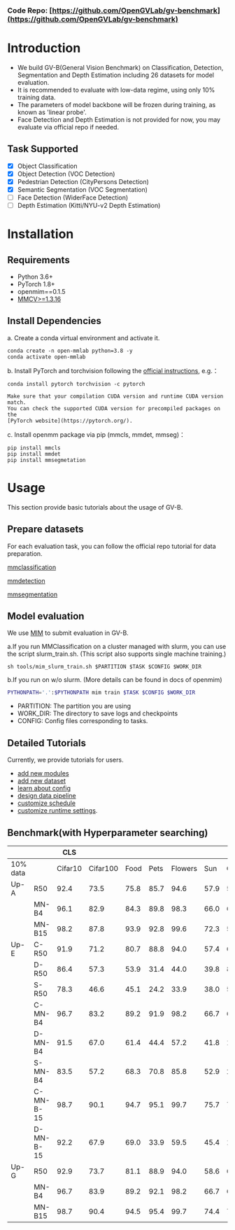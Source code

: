 ### Code Repo: [https://github.com/OpenGVLab/gv-benchmark](https://github.com/OpenGVLab/gv-benchmark)

# Introduction
* We build GV-B(General Vision Benchmark) on Classification, Detection, Segmentation and Depth Estimation including 26 datasets for model evaluation.
* It is recommended to evaluate with low-data regime, using only 10% training data.
* The parameters of model backbone will be frozen during training, as known as 'linear probe'.
* Face Detection and Depth Estimation is not provided for now, you may evaluate via official repo if needed.

## Task Supported

* [x] Object Classification
* [x] Object Detection (VOC Detection) 
* [x] Pedestrian Detection (CityPersons Detection)
* [x] Semantic Segmentation (VOC Segmentation)
* [ ] Face Detection (WiderFace Detection)
* [ ] Depth Estimation (Kitti/NYU-v2 Depth Estimation)

# Installation

## Requirements

- Python 3.6+
- PyTorch 1.8+
- openmim==0.1.5
- [MMCV>=1.3.16](https://github.com/open-mmlab/mmcv)


## Install Dependencies

a. Create a conda virtual environment and activate it.

```shell
conda create -n open-mmlab python=3.8 -y
conda activate open-mmlab
```

b. Install PyTorch and torchvision following the [official instructions](https://pytorch.org/), e.g.：

```shell
conda install pytorch torchvision -c pytorch
```

```{note}
Make sure that your compilation CUDA version and runtime CUDA version match.
You can check the supported CUDA version for precompiled packages on the
[PyTorch website](https://pytorch.org/).
```

c. Install openmm package via pip (mmcls, mmdet, mmseg)：

```shell
pip install mmcls
pip install mmdet
pip install mmsegmetation
```


# Usage

This section provide basic tutorials about the usage of GV-B.


## Prepare datasets

For each evaluation task, you can follow the official repo tutorial for data preparation.

[mmclassification](https://github.com/open-mmlab/mmclassification/blob/master/docs/zh_CN/getting_started.md)

[mmdetection](https://github.com/open-mmlab/mmdetection/blob/master/docs/zh_cn/get_started.md)

[mmsegmentation](https://github.com/open-mmlab/mmsegmentation/blob/master/docs/zh_cn/get_started.md)


## Model evaluation

We use [MIM](https://github.com/open-mmlab/mim) to submit evaluation in GV-B.

a.If you run MMClassification on a cluster managed with slurm, you can use the script slurm_train.sh. (This script also supports single machine training.)

```shell
sh tools/mim_slurm_train.sh $PARTITION $TASK $CONFIG $WORK_DIR
```

b.If you run on w/o slurm. (More details can be found in docs of openmim)
```bash
PYTHONPATH='.':$PYTHONPATH mim train $TASK $CONFIG $WORK_DIR
```
- PARTITION: The partition you are using
- WORK_DIR: The directory to save logs and checkpoints
- CONFIG: Config files corresponding to tasks.


## Detailed Tutorials

Currently, we provide tutorials for users.

- [add new modules](tutorials/new_modules.md)
- [add new dataset](tutorials/new_dataset.md)
- [learn about config](tutorials/config.md)
- [design data pipeline](tutorials/data_pipeline.md)
- [customize schedule](tutorials/schedule.md)
- [customize runtime settings](tutorials/runtime.md).


## Benchmark(with Hyperparameter searching)

|          |           | CLS     |          |      |      |         |      |      |      |         |          |      |         |          |             |         |        |       |      |          |             | DET      |                |             | SEG     | DEP   |       |
| -------- | --------- | ------- | -------- | ---- | ---- | ------- | ---- | ---- | ---- | ------- | -------- | ---- | ------- | -------- | ----------- | ------- | ------ | ----- | ---- | -------- | ----------- | -------- | -------------- | ----------- | ------- | ----- | ----- |
| 10% data |           | Cifar10 | Cifar100 | Food | Pets | Flowers | Sun  | Cars | Dtd  | Caltech | Aircraft | Svhn | Eurosat | Resisc45 | Retinopathy | Fer2013 | Ucf101 | Gtsrb | Pcam | Imagenet | Kinetics700 | VOC07+12 | WIDER  FACE    | CityPersons | VOC2012 | KITTI | NYUv2 |
| Up-A     | R50       | 92.4    | 73.5     | 75.8 | 85.7 | 94.6    | 57.9 | 52.7 | 65.0 | 88.5    | 28.7     | 61.4 | 93.8    | 82.9     | 73.8        | 55.0    | 71.1   | 75.1  | 82.9 | 71.9     | 35.2        | 76.3     | 90.3/88.3/70.7 | 24.6/59.0   | 62.54   | 3.181 | 0.456 |
|          | MN-B4     | 96.1    | 82.9     | 84.3 | 89.8 | 98.3    | 66.0 | 61.4 | 66.8 | 92.8    | 32.5     | 60.4 | 92.7    | 85.8     | 75.6        | 56.5    | 76.9   | 74.4  | 84.3 | 77.2     | 39.4        | 74.9     | 89.3/87.6/71.4 | 26.5/61.8   | 65.71   | 3.565 | 0.482 |
|          | MN-B15    | 98.2    | 87.8     | 93.9 | 92.8 | 99.6    | 72.3 | 59.4 | 70.0 | 93.8    | 64.8     | 58.6 | 95.3    | 91.9     | 77.9        | 62.8    | 85.4   | 76.2  | 87.8 | 86.0     | 52.9        | 78.4     | 93.6/91.8/77.2 | 17.7/49.5   | 60.68   | 2.423 | 0.383 |
| Up-E     | C-R50     | 91.9    | 71.2     | 80.7 | 88.8 | 94.0    | 57.4 | 67.9 | 62.7 | 85.5    | 73.9     | 57.6 | 93.7    | 83.6     | 75.4        | 54.1    | 69.6   | 73.9  | 85.7 | 72.5     | 34.6        | 72.2     | 89.7/87.6/68.1 | 22.4/58.3   | 57.66   | 3.214 | 0.501 |
|          | D-R50     | 86.4    | 57.3     | 53.9 | 31.4 | 44.0    | 39.8 | 8.6  | 44.6 | 72.5    | 15.8     | 64.2 | 89.1    | 72.8     | 73.6        | 46.6    | 57.4   | 67.5  | 81.7 | 45.0     | 25.2        | 87.7     | 93.8/92.0/75.5 | 15.8/41.5   | 62.3    | 3.09  | 0.45  |
|          | S-R50     | 78.3    | 46.6     | 45.1 | 24.2 | 33.9    | 38.0 | 5.0  | 41.4 | 50.2    | 8.5      | 51.5 | 89.9    | 76.4     | 74.0        | 44.8    | 42.0   | 64.0  | 80.8 | 34.9     | 19.7        | 75.0     | 87.4/85.7/66.4 | 19.6/53.3   | 71.9    | 3.12  | 0.45  |
|          | C-MN-B4   | 96.7    | 83.2     | 89.2 | 91.9 | 98.2    | 66.7 | 67.7 | 66.3 | 91.9    | 77.2     | 57.8 | 94.4    | 88.0     | 77.0        | 56.6    | 78.5   | 77.3  | 85.6 | 80.5     | 44.2        | 73.7     | 89.6/88.0/71.1 | 30.3/65.0   | 65.8    | 3.54  | 0.46  |
|          | D-MN-B4   | 91.5    | 67.0     | 61.4 | 44.4 | 57.2    | 41.8 | 12.1 | 41.2 | 80.6    | 25.1     | 68.0 | 90.7    | 74.6     | 74.3        | 50.3    | 61.7   | 74.2  | 81.9 | 57.0     | 29.3        | 89.3     | 94.6/92.6/76.5 | 14.0/43.8   | 73.1    | 3.05  | 0.40  |
|          | S-MN-B4   | 83.5    | 57.2     | 68.3 | 70.8 | 85.8    | 52.9 | 25.9 | 52.8 | 81.6    | 17.7     | 56.1 | 91.3    | 83.6     | 74.5        | 49.0    | 55.2   | 68.0  | 84.3 | 61.0     | 27.4        | 78.7     | 89.5/87.9/71.4 | 19.4/53.0   | 79.6    | 3.06  | 0.41  |
|          | C-MN-B-15 | 98.7    | 90.1     | 94.7 | 95.1 | 99.7    | 75.7 | 74.9 | 73.6 | 94.4    | 91.8     | 66.7 | 96.2    | 92.8     | 77.6        | 62.3    | 87.7   | 83.3  | 87.5 | 87.2     | 54.7        | 80.4     | 93.2/91.4/75.7 | 29.5/59.9   | 70.6    | 2.63  | 0.37  |
|          | D-MN-B-15 | 92.2    | 67.9     | 69.0 | 33.9 | 59.5    | 45.4 | 13.8 | 46.3 | 82.0    | 26.6     | 65.4 | 90.1    | 79.1     | 76.0        | 53.2    | 63.7   | 74.4  | 83.3 | 62.2     | 33.7        | 89.4     | 95.8/94.4/80.1 | 10.5/42.4   | 77.2    | 2.72  | 0.37  |
| Up-G     | R50       | 92.9    | 73.7     | 81.1 | 88.9 | 94.0    | 58.6 | 68.6 | 63.0 | 86.1    | 74.0     | 57.9 | 94.4    | 84.0     | 75.7        | 54.3    | 70.8   | 74.3  | 85.9 | 72.6     | 34.8        | 87.7     | 93.9/92.2/77.0 | 14.7/46.0   | 66.19   | 2.835 | 0.39  |
|          | MN-B4     | 96.7    | 83.9     | 89.2 | 92.1 | 98.2    | 66.7 | 67.7 | 66.5 | 91.9    | 77.2     | 57.8 | 94.4    | 88.0     | 77.0        | 57.1    | 79     | 77.7  | 86   | 80.5     | 44.2        | 89.1     | 94.9/92.8/76.5 | 12.0/50.5   | 71.4    | 2.94  | 0.40  |
|          | MN-B15    | 98.7    | 90.4     | 94.5 | 95.4 | 99.7    | 74.4 | 75.4 | 74.2 | 94.5    | 91.8     | 66.7 | 96.3    | 92.7     | 77.9        | 63.1    | 88     | 83.6  | 88   | 87.1     | 54.7        | 89.8     | 95.9/94.2/79.6 | 10.5/41.3   | 77.3    | 2.71  | 0.37  |

